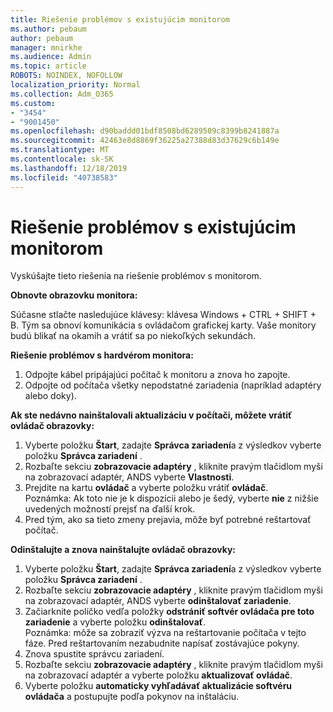```yaml
---
title: Riešenie problémov s existujúcim monitorom
ms.author: pebaum
author: pebaum
manager: mnirkhe
ms.audience: Admin
ms.topic: article
ROBOTS: NOINDEX, NOFOLLOW
localization_priority: Normal
ms.collection: Adm_O365
ms.custom:
- "3454"
- "9001450"
ms.openlocfilehash: d90baddd01bdf8508bd6289509c8399b8241887a
ms.sourcegitcommit: 42463e8d8869f36225a27388d83d37629c6b149e
ms.translationtype: MT
ms.contentlocale: sk-SK
ms.lasthandoff: 12/18/2019
ms.locfileid: "40738583"
---
```

# <a name="troubleshoot-an-existing-monitor"></a>Riešenie problémov s existujúcim monitorom

Vyskúšajte tieto riešenia na riešenie problémov s monitorom. 

**Obnovte obrazovku monitora:**

Súčasne stlačte nasledujúce klávesy: klávesa Windows + CTRL + SHIFT + B. Tým sa obnoví komunikácia s ovládačom grafickej karty. Vaše monitory budú blikať na okamih a vrátiť sa po niekoľkých sekundách.

**Riešenie problémov s hardvérom monitora:**

1. Odpojte kábel pripájajúci počítač k monitoru a znova ho zapojte.
2. Odpojte od počítača všetky nepodstatné zariadenia (napríklad adaptéry alebo doky).

**Ak ste nedávno nainštalovali aktualizáciu v počítači, môžete vrátiť ovládač obrazovky:**

1. Vyberte položku **Štart**, zadajte **Správca zariadení**a z výsledkov vyberte položku **Správca zariadení** .
2. Rozbaľte sekciu **zobrazovacie adaptéry** , kliknite pravým tlačidlom myši na zobrazovací adaptér, ANDS vyberte **Vlastnosti**.
3. Prejdite na kartu **ovládač** a vyberte položku vrátiť **ovládač**. <br>
Poznámka: Ak toto nie je k dispozícii alebo je šedý, vyberte **nie** z nižšie uvedených možností prejsť na ďalší krok.
4. Pred tým, ako sa tieto zmeny prejavia, môže byť potrebné reštartovať počítač.

**Odinštalujte a znova nainštalujte ovládač obrazovky:**

1. Vyberte položku **Štart**, zadajte **Správca zariadení**a z výsledkov vyberte položku **Správca zariadení** .
2. Rozbaľte sekciu **zobrazovacie adaptéry** , kliknite pravým tlačidlom myši na zobrazovací adaptér, ANDS vyberte **odinštalovať zariadenie**. 
3. Začiarknite políčko vedľa položky **odstrániť softvér ovládača pre toto zariadenie** a vyberte položku **odinštalovať**.<br>
Poznámka: môže sa zobraziť výzva na reštartovanie počítača v tejto fáze. Pred reštartovaním nezabudnite napísať zostávajúce pokyny.
4. Znova spustite správcu zariadení.
5. Rozbaľte sekciu **zobrazovacie adaptéry** , kliknite pravým tlačidlom myši na zobrazovací adaptér a vyberte položku **aktualizovať ovládač**.
6. Vyberte položku **automaticky vyhľadávať aktualizácie softvéru ovládača** a postupujte podľa pokynov na inštaláciu.